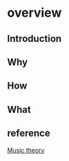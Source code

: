 # overview

## Introduction

## Why

## How

## What

## reference

[Music theory](https://en.wikipedia.org/wiki/Music_theory)
